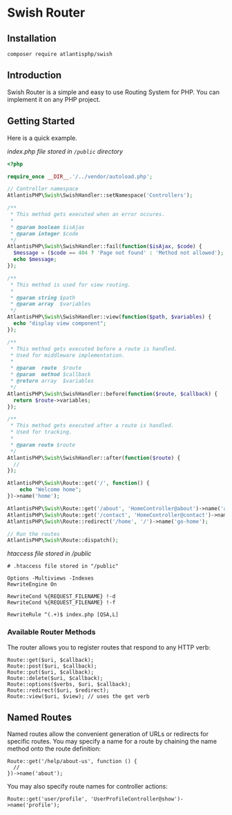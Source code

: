 # Swish Router

## Installation
```
composer require atlantisphp/swish
```

## Introduction
Swish Router is a simple and easy to use Routing System for PHP. You can implement it on any PHP project.

## Getting Started
Here is a quick example.

*index.php file stored in `/public` directory*
```php
<?php

require_once __DIR__.'/../vendor/autoload.php';

// Controller namespace
AtlantisPHP\Swish\SwishHandler::setNamespace('Controllers');

/**
 * This method gets executed when an error occures.
 *
 * @param boolean $isAjax
 * @param integer $code
 */
AtlantisPHP\Swish\SwishHandler::fail(function($isAjax, $code) {
  $message = ($code == 404 ? 'Page not found' : 'Method not allowed');
  echo $message;
});

/**
 * This method is used for view routing.
 *
 * @param string $path
 * @param array  $variables
 */
AtlantisPHP\Swish\SwishHandler::view(function($path, $variables) {
  echo "display view component";
});

/**
 * This method gets executed before a route is handled.
 * Used for middleware implementation.
 *
 * @param  route  $route
 * @param  method $callback
 * @return array  $variables
 */
AtlantisPHP\Swish\SwishHandler::before(function($route, $callback) {
  return $route->variables;
});

/**
 * This method gets executed after a route is handled.
 * Used for tracking.
 *
 * @param route $route
 */
AtlantisPHP\Swish\SwishHandler::after(function($route) {
  //
});

AtlantisPHP\Swish\Route::get('/', function() {
    echo "Welcome home";
})->name('home');

AtlantisPHP\Swish\Route::get('/about', 'HomeController@about')->name('about-us');
AtlantisPHP\Swish\Route::get('/contact', 'HomeController@contact')->name('contact-us');
AtlantisPHP\Swish\Route::redirect('/home', '/')->name('go-home');

// Run the routes
AtlantisPHP\Swish\Route::dispatch();
```

*htaccess file stored in /public*

```
# .htaccess file stored in "/public"

Options -Multiviews -Indexes
RewriteEngine On

RewriteCond %{REQUEST_FILENAME} !-d
RewriteCond %{REQUEST_FILENAME} !-f

RewriteRule ^(.+)$ index.php [QSA,L]
```

### Available Router Methods
The router allows you to register routes that respond to any HTTP verb:

```
Route::get($uri, $callback);
Route::post($uri, $callback);
Route::put($uri, $callback);
Route::delete($uri, $callback);
Route::options($verbs, $uri, $callback);
Route::redirect($uri, $redirect);
Route::view($uri, $view); // uses the get verb
```

## Named Routes
Named routes allow the convenient generation of URLs or redirects for specific routes. You may specify a name for a route by chaining the name method onto the route definition:

```
Route::get('/help/about-us', function () {
  //
})->name('about');
```

You may also specify route names for controller actions:

```
Route::get('user/profile', 'UserProfileController@show')->name('profile');
```